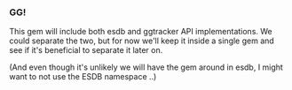 ### GG!

This gem will include both esdb and ggtracker API implementations. We could separate the two, but for now we'll keep it inside a single gem and see if it's beneficial to separate it later on.

(And even though it's unlikely we will have the gem around in esdb, I might want to not use the ESDB namespace ..)